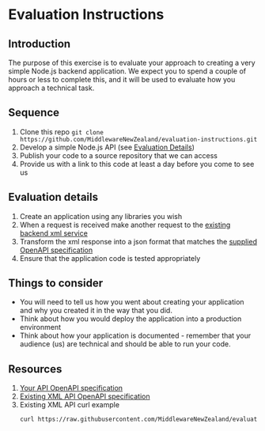 # Evaluation Instructions

## Introduction

The purpose of this exercise is to evaluate your approach to creating a very simple Node.js backend application. We expect you to spend a couple of hours or less to complete this, and it will be used to evaluate how you approach a technical task.

## Sequence

1. Clone this repo `git clone https://github.com/MiddlewareNewZealand/evaluation-instructions.git`
2. Develop a simple Node.js API (see [Evaluation Details](#-Evaluation-details))
3. Publish your code to a source repository that we can access
4. Provide us with a link to this code at least a day before you come to see us

## Evaluation details

1. Create an application using any libraries you wish
2. When a request is received make another request to the [existing backend xml service](./xml-api/openapi-xml.yaml)
3. Transform the xml response into a json format that matches the [supplied OpenAPI specification](./openapi-companies.yaml)
4. Ensure that the application code is tested appropriately

## Things to consider

- You will need to tell us how you went about creating your application and why you created it in the way that you did.
- Think about how you would deploy the application into a production environment
- Think about how your application is documented - remember that your audience (us) are technical and should be able to run your code.

## Resources

1. [Your API OpenAPI specification](./openapi-companies.yaml)
2. [Existing XML API OpenAPI specification](./xml-api/openapi-xml.yaml)
3. Existing XML API curl example
   ```bash
   curl https://raw.githubusercontent.com/MiddlewareNewZealand/evaluation-instructions/blob/main/xml-api/1.xml
   ```
